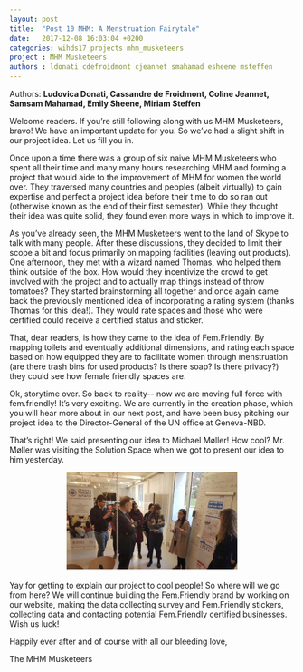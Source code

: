 ```yaml
---
layout: post
title:  "Post 10 MHM: A Menstruation Fairytale"
date:   2017-12-08 16:03:04 +0200
categories: wihds17 projects mhm_musketeers
project : MHM Musketeers
authors : ldonati cdefroidmont cjeannet smahamad esheene msteffen
---
```


Authors: **Ludovica Donati, Cassandre de Froidmont, Coline Jeannet, Samsam Mahamad, Emily Sheene, Miriam Steffen**

Welcome readers. If you’re still following along with us MHM Musketeers, bravo! We have an important update for you. So we’ve had a slight shift in our project idea. Let us fill you in.

Once upon a time there was a group of six naive MHM Musketeers who spent all their time and many many hours researching MHM and forming a project that would aide to the improvement of MHM for women the world over. They traversed many countries and peoples (albeit virtually) to gain expertise and perfect a project idea before their time to do so ran out (otherwise known as the end of their first semester). While they thought their idea was quite solid, they found even more ways in which to improve it.

As you’ve already seen, the MHM Musketeers went to the land of Skype to talk with many people. After these discussions, they decided to limit their scope a bit and focus primarily on mapping facilities (leaving out products). One afternoon, they met with a wizard named Thomas, who helped them think outside of the box. How would they incentivize the crowd to get involved with the project and to actually map things instead of throw tomatoes? They started brainstorming all together and once again came back the previously mentioned idea of incorporating a rating system (thanks Thomas for this idea!). They would rate spaces and those who were certified could receive a certified status and sticker.

That, dear readers, is how they came to the idea of Fem.Friendly. By mapping toilets and eventually additional dimensions, and rating each space based on how equipped they are to facilitate women through menstruation (are there trash bins for used products? Is there soap? Is there privacy?) they could see how female friendly spaces are.

Ok, storytime over. So back to reality-- now we are moving full force with fem.friendly! It’s very exciting. We are currently in the creation phase, which you will hear more about in our next post, and have been busy pitching our project idea to the Director-General of the UN office at Geneva-NBD.

That’s right! We said presenting our idea to Michael Møller! How cool? Mr. Møller was visiting the Solution Space when we got to present our idea to him yesterday.
<br>
<center><img src="/images/MHM UN Visit.jpg" alt=""  width="60%"></center>
<br>
Yay for getting to explain our project to cool people! So where will we go from here? We will continue building the Fem.Friendly brand by working on our website, making the data collecting survey and Fem.Friendly stickers, collecting data and contacting potential Fem.Friendly certified businesses. Wish us luck!

Happily ever after and of course with all our bleeding love,

The MHM Musketeers
